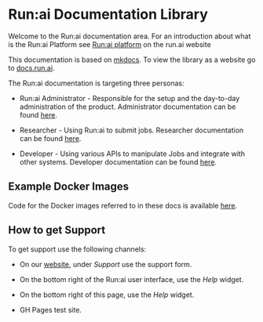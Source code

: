 # Run:ai Documentation Library

Welcome to the Run:ai documentation area. For an introduction about what is the Run:ai Platform see [Run:ai platform](https://www.run.ai/platform/) on the run.ai website

This documentation is based on [mkdocs](https://www.mkdocs.org/). To view the library as a website go to [docs.run.ai](https://docs.run.ai). 


The Run:ai documentation is targeting three personas:

* Run:ai Administrator - Responsible for the setup and the day-to-day administration of the product. Administrator documentation can be found [here](docs/admin/overview-administrator.md).

* Researcher - Using Run:ai to submit jobs. Researcher documentation can be found [here](docs/Researcher/overview-researcher.md).

* Developer - Using various APIs to manipulate Jobs and integrate with other systems. Developer documentation can be found [here](docs/developer/overview-developer.md).

## Example Docker Images

Code for the Docker images referred to in these docs is available [here](https://github.com/run-ai/docs/tree/master/quickstart).


## How to get Support

To get support use the following channels:

* On our [website](https://run.ai), under _Support_ use the support form.

* On the bottom right of the Run:ai user interface, use the _Help_ widget.

* On the bottom right of this page, use the _Help_ widget.

* GH Pages test site.



